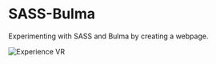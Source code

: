 # SASS-Bulma
Experimenting with SASS and Bulma by creating a webpage.

![Experience VR](C:\Users\Anthony\Downloads\vrgif)
